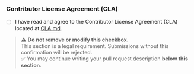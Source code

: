 ### Contributor License Agreement (CLA)

- [ ] I have read and agree to the Contributor License Agreement (CLA) located at [CLA.md](../CLA.md).

> ⚠️ **Do not remove or modify this checkbox.**  
> This section is a legal requirement. Submissions without this confirmation will be rejected.  
> ✅ You may continue writing your pull request description **below this section**.
